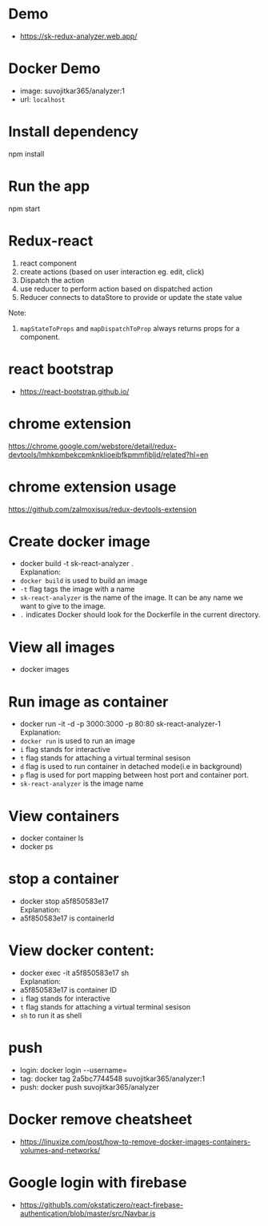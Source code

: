 # Demo
- https://sk-redux-analyzer.web.app/

# Docker Demo
- image: suvojitkar365/analyzer:1
- url: `localhost`

# Install dependency
npm install

# Run the app
npm start

# Redux-react
1. react component
2. create actions (based on user interaction eg. edit, click)
3. Dispatch the action
4. use reducer to perform action based on dispatched action
5. Reducer connects to dataStore to provide or update the state value

Note:
1. `mapStateToProps` and `mapDispatchToProp` always returns props for a component.

# react bootstrap
- https://react-bootstrap.github.io/

# chrome extension
https://chrome.google.com/webstore/detail/redux-devtools/lmhkpmbekcpmknklioeibfkpmmfibljd/related?hl=en

# chrome extension usage
https://github.com/zalmoxisus/redux-devtools-extension

# Create docker image
- docker build -t sk-react-analyzer .  
Explanation:
- `docker build` is used to build an image
- `-t` flag tags the image with a name
- `sk-react-analyzer` is the name of the image. It can be any name we want to give to the image.
- `.` indicates Docker should look for the Dockerfile in the current directory.

# View all images
- docker images

# Run image as container
- docker run -it -d -p 3000:3000 -p 80:80 sk-react-analyzer-1  
Explanation:
- `docker run` is used to run an image
- `i` flag stands for interactive
- `t` flag stands for attaching a virtual terminal sesison
- `d` flag is used to run container in detached mode(i.e in background)
- `p` flag is used for port mapping between host port and container port.
- `sk-react-analyzer` is the image name


# View containers
- docker container ls
- docker ps

# stop a container
- docker stop a5f850583e17  
Explanation:
- a5f850583e17 is containerId

# View docker content:
- docker exec -it a5f850583e17 sh  
Explanation:
- a5f850583e17 is container ID
- `i` flag stands for interactive
- `t` flag stands for attaching a virtual terminal sesison
- `sh` to run it as shell

# push
- login: docker login --username=<USERNAME>
- tag: docker tag 2a5bc7744548 suvojitkar365/analyzer:1 
- push: docker push suvojitkar365/analyzer

# Docker remove cheatsheet
- https://linuxize.com/post/how-to-remove-docker-images-containers-volumes-and-networks/

# Google login with firebase
- https://github1s.com/okstaticzero/react-firebase-authentication/blob/master/src/Navbar.js

